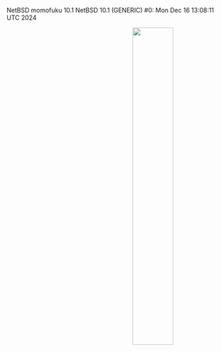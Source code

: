 NetBSD momofuku 10.1 NetBSD 10.1 (GENERIC) #0: Mon Dec 16 13:08:11 UTC 2024






<a href="https://github.com/ChefIronBelly/NetBSD/blob/main/master/moneyshot.jpg"><img src="https://github.com/ChefIronBelly/NetBSD/blob/main/master/moneyshot.jpg" width="43%" align="right"></a>

